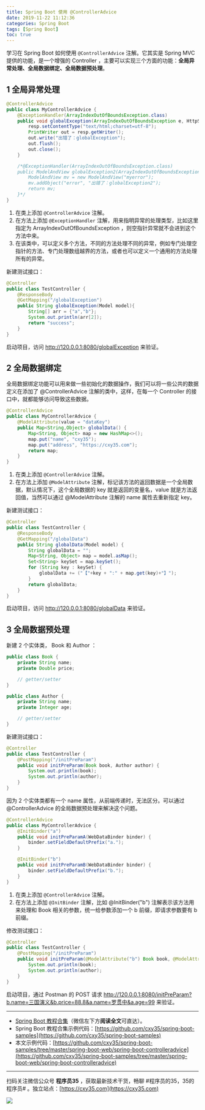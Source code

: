 ```yaml
---
title: Spring Boot 使用 @ControllerAdvice
date: 2019-11-22 11:12:36
categories: Spring Boot
tags: [Spring Boot]
toc: true
---
```

学习在 Spring Boot 如何使用 `@ControllerAdvice` 注解。它其实是 Spring MVC 提供的功能，是一个增强的 Controller ，主要可以实现三个方面的功能：**全局异常处理、全局数据绑定、全局数据预处理**。
<!-- more -->

## 1 全局异常处理

```java
@ControllerAdvice
public class MyControllerAdvice {
    @ExceptionHandler(ArrayIndexOutOfBoundsException.class)
    public void globalException(ArrayIndexOutOfBoundsException e, HttpServletResponse resp) throws IOException {
        resp.setContentType("text/html;charset=utf-8");
        PrintWriter out = resp.getWriter();
        out.write("出错了：globalException");
        out.flush();
        out.close();
    }

    /*@ExceptionHandler(ArrayIndexOutOfBoundsException.class)
    public ModelAndView globalException2(ArrayIndexOutOfBoundsException e) throws IOException {
        ModelAndView mv = new ModelAndView("myerror");
        mv.addObject("error", "出错了：globalException2");
        return mv;
    }*/
}
```

1. 在类上添加 `@ControllerAdvice` 注解。
2. 在方法上添加 `@ExceptionHandler` 注解，用来指明异常的处理类型，比如这里指定为 ArrayIndexOutOfBoundsException ，则空指针异常就不会进到这个方法中来。
3. 在该类中，可以定义多个方法，不同的方法处理不同的异常，例如专门处理空指针的方法、专门处理数组越界的方法，或者也可以定义一个通用的方法处理所有的异常。

新建测试接口：

```java
@Controller
public class TestController {
    @ResponseBody
    @GetMapping("/globalException")
    public String globalException(Model model){
        String[] arr = {"a","b"};
        System.out.println(arr[2]);
        return "success";
    }
}
```

启动项目，访问 http://120.0.0.1:8080/globalException 来验证。

## 2 全局数据绑定

全局数据绑定功能可以用来做一些初始化的数据操作，我们可以将一些公共的数据定义在添加了 @ControllerAdvice 注解的类中，这样，在每一个 Controller 的接口中，就都能够访问导致这些数据。

```java
@ControllerAdvice
public class MyControllerAdvice {
    @ModelAttribute(value = "dataKey")
    public Map<String,Object> globalData() {
        Map<String, Object> map = new HashMap<>();
        map.put("name", "cxy35");
        map.put("address", "https://cxy35.com");
        return map;
    }
}
```

1. 在类上添加 `@ControllerAdvice` 注解。
2. 在方法上添加 `@ModelAttribute` 注解，标记该方法的返回数据是一个全局数据，默认情况下，这个全局数据的 key 就是返回的变量名，value 就是方法返回值，当然可以通过 @ModelAttribute 注解的 name 属性去重新指定 key。

新建测试接口：

```java
@Controller
public class TestController {
    @ResponseBody
    @GetMapping("/globalData")
    public String globalData(Model model) {
        String globalData = "";
        Map<String, Object> map = model.asMap();
        Set<String> keySet = map.keySet();
        for (String key : keySet) {
            globalData += ("【"+key + ":" + map.get(key)+"】");
        }
        return globalData;
    }
}
```

启动项目，访问 http://120.0.0.1:8080/globalData 来验证。

## 3 全局数据预处理

新建 2 个实体类， Book 和 Author ：

```java
public class Book {
    private String name;
    private Double price;

    // getter/setter
}
```

```java
public class Author {
    private String name;
    private Integer age;

    // getter/setter
}
```

新建测试接口：

```java
@Controller
public class TestController {
    @PostMapping("/initPreParam")
    public void initPreParam(Book book, Author author) {
        System.out.println(book);
        System.out.println(author);
    }
}
```

因为 2 个实体类都有一个 name 属性，从前端传递时，无法区分。可以通过 @ControllerAdvice 的全局数据预处理来解决这个问题。

```java
@ControllerAdvice
public class MyControllerAdvice {
    @InitBinder("a")
    public void initPreParamA(WebDataBinder binder) {
        binder.setFieldDefaultPrefix("a.");
    }

    @InitBinder("b")
    public void initPreParamB(WebDataBinder binder) {
        binder.setFieldDefaultPrefix("b.");
    }
}
```

1. 在类上添加 `@ControllerAdvice` 注解。
2. 在方法上添加 `@InitBinder` 注解，比如 @InitBinder("b") 注解表示该方法用来处理和 Book 相关的参数，统一给参数添加一个 b 前缀，即请求参数要有 b 前缀。

修改测试接口：

```java
@Controller
public class TestController {
    @PostMapping("/initPreParam")
    public void initPreParam(@ModelAttribute("b") Book book, @ModelAttribute("a") Author author) {
        System.out.println(book);
        System.out.println(author);
    }
}
```

启动项目，通过 Postman 的 POST 请求 http://120.0.0.1:8080/initPreParam?b.name=三国演义&b.price=88.8&a.name=罗贯中&a.age=99 来验证。

---

- [Spring Boot 教程合集](https://mp.weixin.qq.com/s/9vOiAxHFnfJnRwSlTfAHwg)（微信左下方**阅读全文**可直达）。
- Spring Boot 教程合集示例代码：[https://github.com/cxy35/spring-boot-samples](https://github.com/cxy35/spring-boot-samples)
- 本文示例代码：[https://github.com/cxy35/spring-boot-samples/tree/master/spring-boot-web/spring-boot-controlleradvice](https://github.com/cxy35/spring-boot-samples/tree/master/spring-boot-web/spring-boot-controlleradvice)


---

扫码关注微信公众号 **程序员35** ，获取最新技术干货，畅聊 #程序员的35，35的程序员# 。独立站点：[https://cxy35.com](https://cxy35.com)

![](https://oscimg.oschina.net/oscnet/up-285838b9c516db5bb1ba760f292f2346078.JPEG)